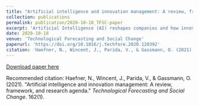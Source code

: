 ```yaml
---
title: "Artificial intelligence and innovation management: A review, framework, and research agenda"
collection: publications
permalink: publication/2020-10-18_TFSC-paper
excerpt: 'Artificial Intelligence (AI) reshapes companies and how innovation management is organized. Consistent with rapid technological development and the replacement of human organization, AI may indeed compel management to rethink a company's entire innovation process. In response, we review and explore the implications for future innovation management. Using ideas from the Carnegie School and the behavioral theory of the firm, we review the implications for innovation management of AI technologies and machine learning-based AI systems. We outline a framework showing the extent to which AI can replace humans and explain what is important to consider in making the transformation to the digital organization of innovation. We conclude our study by exploring directions for future research.'
date: 2020-10-18
venue: 'Technological Forecasting and Social Change'
paperurl: 'https://doi.org/10.1016/j.techfore.2020.120392'
citation: 'Haefner, N., Wincent, J., Parida, V., & Gassmann, O. (2021). &quot;Artificial intelligence and innovation management: A review, framework, and research agenda.&quot; <i>Technological Forecasting and Social Change</i>. 162(1).'
---
```


[Download paper here](https://doi.org/10.1016/j.techfore.2020.120392)

Recommended citation: Haefner, N., Wincent, J., Parida, V., & Gassmann, O. (2021). "Artificial intelligence and innovation management: A review, framework, and research agenda." <i>Technological Forecasting and Social Change</i>. 162(1).

